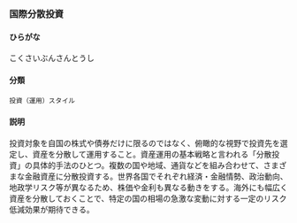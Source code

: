 <div style="display:none;">

## [あ行](securities-terms?id=あ行)
## [か行](securities-terms?id=か行)

</div>

### 国際分散投資

#### ひらがな

こくさいぶんさんとうし

#### 分類

`投資（運用）スタイル`

#### 説明

投資対象を自国の株式や債券だけに限るのではなく、俯瞰的な視野で投資先を選定し、資産を分散して運用すること。資産運用の基本戦略と言われる「分散投資」の具体的手法のひとつ。複数の国や地域、通貨などを組み合わせて、さまざまな金融資産に分散投資する。世界各国でそれぞれ経済・金融情勢、政治動向、地政学リスク等が異なるため、株価や金利も異なる動きをする。海外にも幅広く資産を分散しておくことで、特定の国の相場の急激な変動に対する一定のリスク低減効果が期待できる。

<div style="display:none;">

## [さ行](securities-terms?id=さ行)
## [た行](securities-terms?id=た行)
## [な行](securities-terms?id=な行)
## [は行](securities-terms?id=は行)
## [ま行](securities-terms?id=ま行)
## [や行](securities-terms?id=や行)
## [ら行](securities-terms?id=ら行)
## [わ行](securities-terms?id=わ行)
## [英数字・記号](securities-terms?id=英数字・記号)

</div>

